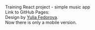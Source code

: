 Training React project - simple music app <br>
Link to GitHub Pages: <a href="https://anton-sidko.github.io/React-Music-App"></a><br>
Design by <a href='https://www.behance.net/yuliavladi8e1a?tracking_source=search_projects_recommended%7Cspa'>Yulia Fedorova</a>.<br>
Now there is only a mobile version.